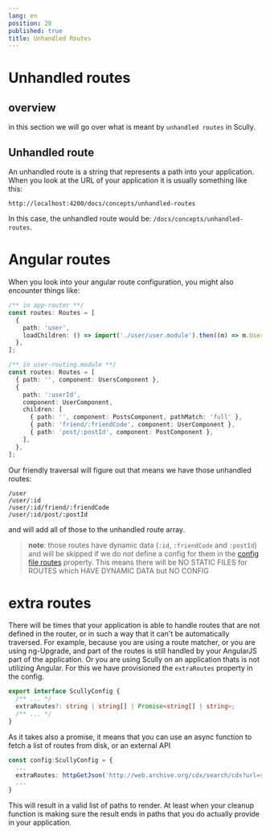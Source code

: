 ```yaml
---
lang: en
position: 20
published: true
title: Unhandled Routes
---
```


# Unhandled routes

## overview

in this section we will go over what is meant by `unhandled routes` in Scully.

## Unhandled route

An unhandled route is a string that represents a path into your application. When you look at the URL of your application it is usually something like this:

```
http://localhost:4200/docs/concepts/unhandled-routes
```

In this case, the unhandled route would be: `/docs/concepts/unhandled-routes`.

# Angular routes

When you look into your angular route configuration, you might also encounter things like:

```typescript
/** in app-router **/
const routes: Routes = [
  {
    path: 'user',
    loadChildren: () => import('./user/user.module').then((m) => m.UserModule),
  },
];

/** in user-routing.module **/
const routes: Routes = [
  { path: '', component: UsersComponent },
  {
    path: ':userId',
    component: UserComponent,
    children: [
      { path: '', component: PostsComponent, pathMatch: 'full' },
      { path: 'friend/:friendCode', component: UserComponent },
      { path: 'post/:postId', component: PostComponent },
    ],
  },
];
```

Our friendly traversal will figure out that means we have those unhandled routes:

```
/user
/user/:id
/user/:id/friend/:friendCode
/user/:id/post/:postId
```

and will add all of those to the unhandled route array.

> **note**: those routes have dynamic data (`:id`, `:friendCode` and `:postId`) and will be skipped if we do _not_ define a config for them in the [config file routes] property. This means there will be NO STATIC FILES for ROUTES which HAVE DYNAMIC DATA but NO CONFIG

# extra routes

There will be times that your application is able to handle routes that are not defined in the router, or in such a way that it can't be automatically traversed. For example, because you are using a route matcher, or you are using ng-Upgrade, and part of the routes is still handled by your AngularJS part of the application. Or you are using Scully on an application thats is not utilizing Angular.
For this we have provisioned the `extraRoutes` property in the config.

```typescript
export interface ScullyConfig {
  /** ... */
  extraRoutes?: string | string[] | Promise<string[] | string>;
  /** ... */
}
```

As it takes also a promise, it means that you can use an async function to fetch a list of routes from disk, or an external API

```typescript
const config:ScullyConfig = {
  ...
  extraRoutes: httpGetJson('http://web.archive.org/cdx/search/cdx?url=scully.io*&output=json').then(cleanup),
  ...
}
```

This will result in a valid list of paths to render. At least when your cleanup function is making sure the result ends in paths that you do actually provide in your application.

[config file routes]: /docs/learn/config#routes-routeconfig
